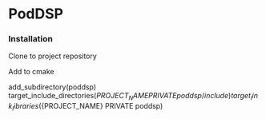 # PodDSP
### Installation
Clone to project repository

Add to cmake

add_subdirectory(poddsp)
target_include_directories(${PROJECT_NAME} PRIVATE poddsp/include)
target_link_libraries(${PROJECT_NAME} PRIVATE poddsp)
